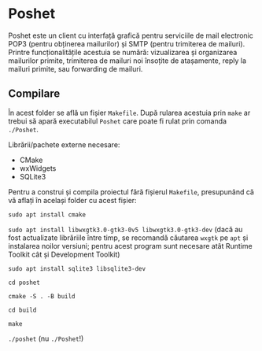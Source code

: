 # Poshet

Poshet este un client cu interfață grafică pentru serviciile de mail electronic POP3 (pentru obținerea mailurilor) și SMTP (pentru trimiterea de mailuri). Printre funcționalitățile acestuia se numără: vizualizarea și organizarea mailurilor primite, trimiterea de mailuri noi însoțite de atașamente, reply la mailuri primite, sau forwarding de mailuri.

## Compilare

În acest folder se află un fișier `Makefile`. După rularea acestuia prin `make` ar trebui să apară executabilul `Poshet` care poate fi rulat prin comanda `./Poshet`.

Librării/pachete externe necesare:
- CMake
- wxWidgets
- SQLite3

Pentru a construi și compila proiectul fără fișierul `Makefile`, presupunând că vă aflați în același folder cu acest fișier:

`sudo apt install cmake`

`sudo apt install libwxgtk3.0-gtk3-0v5 libwxgtk3.0-gtk3-dev` (dacă au fost actualizate librăriile între timp, se recomandă căutarea `wxgtk` pe `apt` și instalarea noilor versiuni; pentru acest program sunt necesare atât Runtime Toolkit cât și Development Toolkit)

`sudo apt install sqlite3 libsqlite3-dev`

`cd poshet`

`cmake -S . -B build`

`cd build`

`make`

`./poshet` (nu `./Poshet`!)